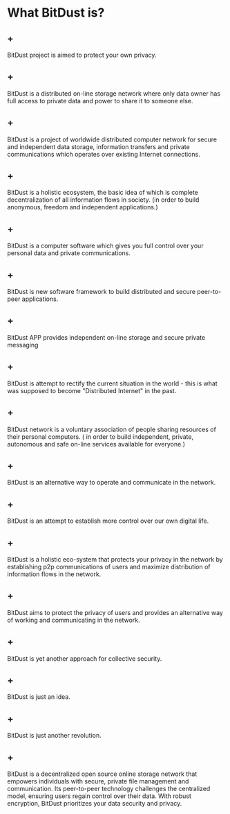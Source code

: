 # What BitDust is?

## +

BitDust project is aimed to protect your own privacy.


## +

BitDust is a distributed on-line storage network where only data owner has full access to private data and power to share it to someone else.


## +

BitDust is a project of worldwide distributed computer network for secure and independent data storage, information transfers and private communications which operates over existing Internet connections.


## +

BitDust is a holistic ecosystem, the basic idea of which is complete decentralization of all information flows in society.
(in order to build anonymous, freedom and independent applications.)


## +

BitDust is a computer software which gives you full control over your personal data and private communications.


## +

BitDust is new software framework to build distributed and secure peer-to-peer applications.


## +

BitDust APP provides independent on-line storage and secure private messaging


## +

BitDust is attempt to rectify the current situation in the world - this is what was supposed to become "Distributed Internet" in the past.


## +

BitDust network is a voluntary association of people sharing resources of their personal computers.
( in order to build independent, private, autonomous and safe on-line services available for everyone.)

## +

BitDust is an alternative way to operate and communicate in the network.


## +

BitDust is an attempt to establish more control over our own digital life.


## +

BitDust is a holistic eco-system that protects your privacy in the network
by establishing p2p communications of users and maximize distribution of
information flows in the network.


## +

BitDust aims to protect the privacy of users and provides an alternative way of working and communicating in the network.


## +

BitDust is yet another approach for collective security.


## +

BitDust is just an idea.


## +

BitDust is just another revolution.


## +

BitDust is a decentralized open source online storage network that empowers individuals with secure, private file management and communication.
Its peer-to-peer technology challenges the centralized model, ensuring users regain control over their data.
With robust encryption, BitDust prioritizes your data security and privacy.


